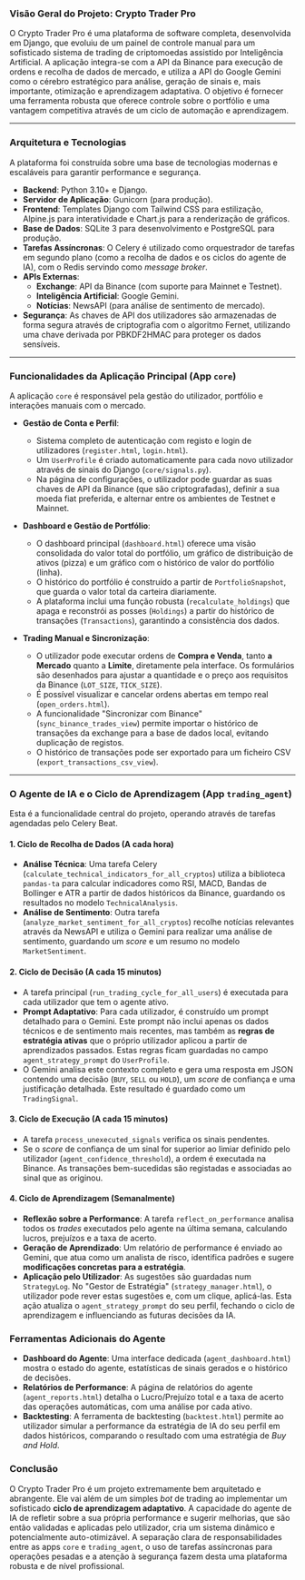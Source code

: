 ### **Visão Geral do Projeto: Crypto Trader Pro**

O Crypto Trader Pro é uma plataforma de software completa, desenvolvida em Django, que evoluiu de um painel de controle manual para um sofisticado sistema de trading de criptomoedas assistido por Inteligência Artificial. A aplicação integra-se com a API da Binance para execução de ordens e recolha de dados de mercado, e utiliza a API do Google Gemini como o cérebro estratégico para análise, geração de sinais e, mais importante, otimização e aprendizagem adaptativa. O objetivo é fornecer uma ferramenta robusta que oferece controle sobre o portfólio e uma vantagem competitiva através de um ciclo de automação e aprendizagem.

---

### **Arquitetura e Tecnologias**

A plataforma foi construída sobre uma base de tecnologias modernas e escaláveis para garantir performance e segurança.

* **Backend**: Python 3.10+ e Django.
* **Servidor de Aplicação**: Gunicorn (para produção).
* **Frontend**: Templates Django com Tailwind CSS para estilização, Alpine.js para interatividade e Chart.js para a renderização de gráficos.
* **Base de Dados**: SQLite 3 para desenvolvimento e PostgreSQL para produção.
* **Tarefas Assíncronas**: O Celery é utilizado como orquestrador de tarefas em segundo plano (como a recolha de dados e os ciclos do agente de IA), com o Redis servindo como *message broker*.
* **APIs Externas**:
    * **Exchange**: API da Binance (com suporte para Mainnet e Testnet).
    * **Inteligência Artificial**: Google Gemini.
    * **Notícias**: NewsAPI (para análise de sentimento de mercado).
* **Segurança**: As chaves de API dos utilizadores são armazenadas de forma segura através de criptografia com o algoritmo Fernet, utilizando uma chave derivada por PBKDF2HMAC para proteger os dados sensíveis.

---

### **Funcionalidades da Aplicação Principal (App `core`)**

A aplicação `core` é responsável pela gestão do utilizador, portfólio e interações manuais com o mercado.

* **Gestão de Conta e Perfil**:
    * Sistema completo de autenticação com registo e login de utilizadores (`register.html`, `login.html`).
    * Um `UserProfile` é criado automaticamente para cada novo utilizador através de sinais do Django (`core/signals.py`).
    * Na página de configurações, o utilizador pode guardar as suas chaves de API da Binance (que são criptografadas), definir a sua moeda fiat preferida, e alternar entre os ambientes de Testnet e Mainnet.

* **Dashboard e Gestão de Portfólio**:
    * O dashboard principal (`dashboard.html`) oferece uma visão consolidada do valor total do portfólio, um gráfico de distribuição de ativos (pizza) e um gráfico com o histórico de valor do portfólio (linha).
    * O histórico do portfólio é construído a partir de `PortfolioSnapshot`, que guarda o valor total da carteira diariamente.
    * A plataforma inclui uma função robusta (`recalculate_holdings`) que apaga e reconstrói as posses (`Holdings`) a partir do histórico de transações (`Transactions`), garantindo a consistência dos dados.

* **Trading Manual e Sincronização**:
    * O utilizador pode executar ordens de **Compra e Venda**, tanto **a Mercado** quanto a **Limite**, diretamente pela interface. Os formulários são desenhados para ajustar a quantidade e o preço aos requisitos da Binance (`LOT_SIZE`, `TICK_SIZE`).
    * É possível visualizar e cancelar ordens abertas em tempo real (`open_orders.html`).
    * A funcionalidade "Sincronizar com Binance" (`sync_binance_trades_view`) permite importar o histórico de transações da exchange para a base de dados local, evitando duplicação de registos.
    * O histórico de transações pode ser exportado para um ficheiro CSV (`export_transactions_csv_view`).

---

### **O Agente de IA e o Ciclo de Aprendizagem (App `trading_agent`)**

Esta é a funcionalidade central do projeto, operando através de tarefas agendadas pelo Celery Beat.

#### **1. Ciclo de Recolha de Dados (A cada hora)**
* **Análise Técnica**: Uma tarefa Celery (`calculate_technical_indicators_for_all_cryptos`) utiliza a biblioteca `pandas-ta` para calcular indicadores como RSI, MACD, Bandas de Bollinger e ATR a partir de dados históricos da Binance, guardando os resultados no modelo `TechnicalAnalysis`.
* **Análise de Sentimento**: Outra tarefa (`analyze_market_sentiment_for_all_cryptos`) recolhe notícias relevantes através da NewsAPI e utiliza o Gemini para realizar uma análise de sentimento, guardando um *score* e um resumo no modelo `MarketSentiment`.

#### **2. Ciclo de Decisão (A cada 15 minutos)**
* A tarefa principal (`run_trading_cycle_for_all_users`) é executada para cada utilizador que tem o agente ativo.
* **Prompt Adaptativo**: Para cada utilizador, é construído um prompt detalhado para o Gemini. Este prompt não inclui apenas os dados técnicos e de sentimento mais recentes, mas também as **regras de estratégia ativas** que o próprio utilizador aplicou a partir de aprendizados passados. Estas regras ficam guardadas no campo `agent_strategy_prompt` do `UserProfile`.
* O Gemini analisa este contexto completo e gera uma resposta em JSON contendo uma decisão (`BUY`, `SELL` ou `HOLD`), um *score* de confiança e uma justificação detalhada. Este resultado é guardado como um `TradingSignal`.

#### **3. Ciclo de Execução (A cada 15 minutos)**
* A tarefa `process_unexecuted_signals` verifica os sinais pendentes.
* Se o *score* de confiança de um sinal for superior ao limiar definido pelo utilizador (`agent_confidence_threshold`), a ordem é executada na Binance. As transações bem-sucedidas são registadas e associadas ao sinal que as originou.

#### **4. Ciclo de Aprendizagem (Semanalmente)**
* **Reflexão sobre a Performance**: A tarefa `reflect_on_performance` analisa todos os *trades* executados pelo agente na última semana, calculando lucros, prejuízos e a taxa de acerto.
* **Geração de Aprendizado**: Um relatório de performance é enviado ao Gemini, que atua como um analista de risco, identifica padrões e sugere **modificações concretas para a estratégia**.
* **Aplicação pelo Utilizador**: As sugestões são guardadas num `StrategyLog`. No "Gestor de Estratégia" (`strategy_manager.html`), o utilizador pode rever estas sugestões e, com um clique, aplicá-las. Esta ação atualiza o `agent_strategy_prompt` do seu perfil, fechando o ciclo de aprendizagem e influenciando as futuras decisões da IA.

### **Ferramentas Adicionais do Agente**

* **Dashboard do Agente**: Uma interface dedicada (`agent_dashboard.html`) mostra o estado do agente, estatísticas de sinais gerados e o histórico de decisões.
* **Relatórios de Performance**: A página de relatórios do agente (`agent_reports.html`) detalha o Lucro/Prejuízo total e a taxa de acerto das operações automáticas, com uma análise por cada ativo.
* **Backtesting**: A ferramenta de backtesting (`backtest.html`) permite ao utilizador simular a performance da estratégia de IA do seu perfil em dados históricos, comparando o resultado com uma estratégia de *Buy and Hold*.

### **Conclusão**

O Crypto Trader Pro é um projeto extremamente bem arquitetado e abrangente. Ele vai além de um simples *bot* de trading ao implementar um sofisticado **ciclo de aprendizagem adaptativo**. A capacidade do agente de IA de refletir sobre a sua própria performance e sugerir melhorias, que são então validadas e aplicadas pelo utilizador, cria um sistema dinâmico e potencialmente auto-otimizável. A separação clara de responsabilidades entre as apps `core` e `trading_agent`, o uso de tarefas assíncronas para operações pesadas e a atenção à segurança fazem desta uma plataforma robusta e de nível profissional.